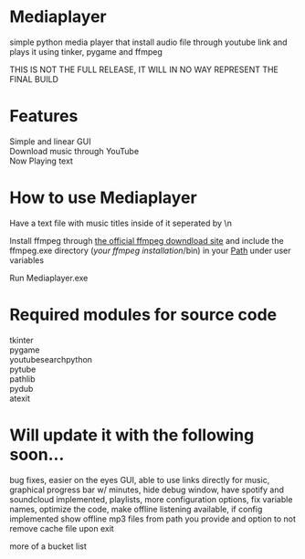 # Mediaplayer
simple python media player that install audio file through youtube link and plays it using tinker, pygame and ffmpeg  
  
THIS IS NOT THE FULL RELEASE, IT WILL IN NO WAY REPRESENT THE FINAL BUILD

# Features
Simple and linear GUI  
Download music through YouTube  
Now Playing text  
  
# How to use Mediaplayer
Have a text file with music titles inside of it seperated by \n
  
Install ffmpeg through [the official ffmpeg downdload site](https://www.ffmpeg.org/download.html) and include the ffmpeg.exe directory (*your ffmpeg installation*/bin) in your [Path](https://www.architectryan.com/2018/03/17/add-to-the-path-on-windows-10/) under user variables
  
Run Mediaplayer.exe  
  
# Required modules for source code
tkinter  
pygame  
youtubesearchpython  
pytube  
pathlib  
pydub  
atexit  
  
# Will update it with the following soon...
bug fixes, easier on the eyes GUI, able to use links directly for music, graphical progress bar w/ minutes, hide debug window, have spotify and soundcloud implemented, playlists, more configuration options, fix variable names, optimize the code, make offline listening available, if config implemented show offline mp3 files from path you provide and option to not remove cache file upon exit
  
more of a bucket list  
